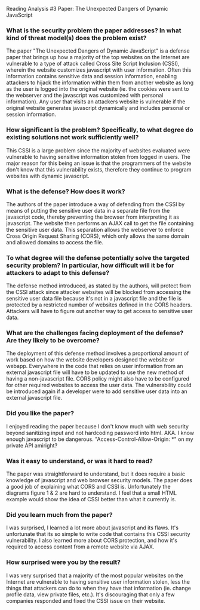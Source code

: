 Reading Analysis #3
Paper: The Unexpected Dangers of Dynamic JavaScript

### What is the security problem the paper addresses? In what kind of threat model(s) does the problem exist?

The paper "The Unexpected Dangers of Dynamic JavaScript" is a defense paper that brings up how a majority of the top websites on the Internet are vulnerable to a type of attack called Cross Site Script Inclusion (CSSI), wherein the website customizes javascript with user information. Often this information contains sensitive data and session information, enabling attackers to hijack the information within them from another website as long as the user is logged into the original website (ie. the cookies were sent to the webserver and the javascript was customized with personal information). Any user that visits an attackers website is vulnerable if the original website generates javascript dynamically and includes personal or session information.

### How significant is the problem? Specifically, to what degree do existing solutions not work sufficiently well?

This CSSI is a large problem since the majority of websites evaluated were vulnerable to having sensitive information stolen from logged in users. The major reason for this being an issue is that the programmers of the website don't know that this vulnerability exists, therefore they continue to program websites with dynamic javascript.

### What is the defense? How does it work?

The authors of the paper introduce a way of defending from the CSSI by means of putting the sensitive user data in a separate file from the javascript code, thereby preventing the browser from interpreting it as javascript. The website then performs an AJAX call to get the file containing the sensitive user data. This separation allows the webserver to enforce Cross Origin Request Sharing (CORS), which only allows the same domain and allowed domains to access the file.

### To what degree will the defense potentially solve the targeted security problem? In particular, how difficult will it be for attackers to adapt to this defense?

The defense method introduced, as stated by the authors, will protect from the CSSI attack since attacker websites will be blocked from accessing the sensitive user data file because it's not in a javascript file and the file is protected by a restricted number of websites defined in the CORS headers. Attackers will have to figure out another way to get access to sensitive user data.

### What are the challenges facing deployment of the defense? Are they likely to be overcome?

The deployment of this defense method involves a proportional amount of work based on how the website developers designed the website or webapp. Everywhere in the code that relies on user information from an external javascript file will have to be updated to use the new method of having a non-javascript file. CORS policy might also have to be configured for other required websites to access the user data. The vulnerability could be introduced again if a developer were to add sensitive user data into an external javascript file.

### Did you like the paper?

I enjoyed reading the paper because I don't know much with web security beyond sanitizing input and not hardcoding password into html. AKA. I know enough javascript to be dangerous. "Access-Control-Allow-Origin: *" on my private API amiright?

### Was it easy to understand, or was it hard to read?

The paper was straightforward to understand, but it does require a basic knowledge of javascript and web browser security models. The paper does a good job of explaining what CORS and CSSI is. Unfortunately the diagrams figure 1 & 2 are hard to understand. I feel that a small HTML example would show the idea of CSSI better than what it currently is.

### Did you learn much from the paper?

I was surprised, I learned a lot more about javascript and its flaws. It's unfortunate that its so simple to write code that contains this CSSI security vulnerability. I also learned more about CORS protection, and how it's required to access content from a remote website via AJAX.

### How surprised were you by the result?

I was very surprised that a majority of the most popular websites on the Internet are vulnerable to having sensitive user information stolen, less the things that attackers can do to when they have that information (ie. change profile data, view private files, etc.). It's discouraging that only a few companies responded and fixed the CSSI issue on their website.

